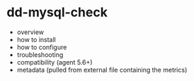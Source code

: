 # dd-mysql-check

- overview
- how to install
- how to configure
- troubleshooting 
- compatibility (agent 5.6+)
- metadata (pulled from external file containing the metrics)


